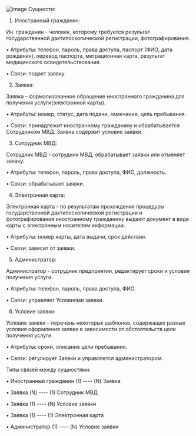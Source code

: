 ![image](https://github.com/user-attachments/assets/0668494e-1e63-47c6-ae99-0e2d2b92e0e3)
Сущности:

1.	Иностранный гражданин:

Ин. гражданин - человек, которому требуется результат государственной дактилоскопической регистрации, фотографирования.

• Атрибуты: телефон, пароль, права доступа, паспорт (ФИО, дата рождения), перевод паспорта, миграционная карта, результат медицинского освидетельствования.

• Связи: подает заявку.

2.	Заявка:

Заявка – формализованное обращение иностранного гражданина для получения услуги(электронной карты).


• Атрибуты: номер, статус, дата подачи, замечание, цель пребывания.

• Связи: принадлежит иностранному гражданину и обрабатывается Сотрудником МВД. Заявка содержит условие заявки.

3.	Сотрудник МВД:

Сотрудник МВД - сотрудник МВД, обрабатывает заявки или отменяет заявку.


• Атрибуты: телефон, пароль, права доступа, ФИО, должность.

• Связи: обрабатывает заявки.


4.	Электронная карта:

Электронная карта - по результатам прохождения процедуры государственной дактилоскопической регистрации и фотографирования иностранному гражданину выдают документ в виде карты с электронным носителем информации.

• Атрибуты: номер карты, дата выдачи, срок действия.

• Связи: зависит от заявки.

5.	Администратор:

Администратор - сотрудник предприятия, редактирует сроки и условия получения услуги.

• Атрибуты: телефон, пароль, права доступа, ФИО.

• Связи: управляет Условиями заявки.

6.	Условие заявки:

Условие заявки – перечень некоторых шаблонов, содержащих разные условия оформления заявки в зависимости от обстоятельств цели получения услуги.

• Атрибуты: сроки, описание цели пребывания.


• Связи: регулирует Заявки и  управляется администратором.


Типы связей между сущностями:

• Иностранный гражданин (1) ---- (N) Заявка

• Заявка (N) ---- (1) Сотрудник МВД

• Заявка (1) ---- (N) Условие заявки

• Заявка (1) ---- (1) Электронная карта

• Администратор (1) ---- (N) Условие заявки
